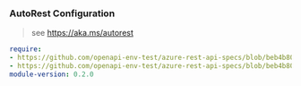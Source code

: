 ### AutoRest Configuration

> see https://aka.ms/autorest

``` yaml
require:
- https://github.com/openapi-env-test/azure-rest-api-specs/blob/beb4b800b8b70e1bc5d8be660614f15e4b23c05a/specification/web/resource-manager/readme.md
- https://github.com/openapi-env-test/azure-rest-api-specs/blob/beb4b800b8b70e1bc5d8be660614f15e4b23c05a/specification/web/resource-manager/readme.go.md
module-version: 0.2.0

```